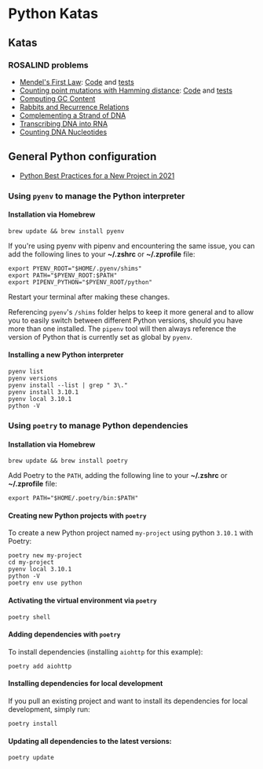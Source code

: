 # Python Katas

## Katas

### ROSALIND problems
- [Mendel's First Law](https://rosalind.info/problems/iprb/): [Code](./katas/mendel_first_law.py) and [tests](./tests/test_mendel_first_law.py)
- [Counting point mutations with Hamming distance](https://rosalind.info/problems/hamm/): [Code](./katas/hamming_distance.py) and [tests](./tests/test_hamming_distance.py)
- [Computing GC Content](https://rosalind.info/problems/gc/)
- [Rabbits and Recurrence Relations](https://rosalind.info/problems/fib/)
- [Complementing a Strand of DNA](https://rosalind.info/problems/revc/)
- [Transcribing DNA into RNA](https://rosalind.info/problems/rna/)
- [Counting DNA Nucleotides](https://rosalind.info/problems/dna/)

## General Python configuration

- [Python Best Practices for a New Project in 2021](https://mitelman.engineering/blog/automating-python-best-practices-for-a-new-project/)

### Using `pyenv` to manage the Python interpreter

#### Installation via Homebrew

```shell
brew update && brew install pyenv
```

If you're using pyenv with pipenv and encountering the same issue, you can add the following lines to your **~/.zshrc** or **~/.zprofile** file:

```shell
export PYENV_ROOT="$HOME/.pyenv/shims"
export PATH="$PYENV_ROOT:$PATH"
export PIPENV_PYTHON="$PYENV_ROOT/python"
```

Restart your terminal after making these changes.

Referencing `pyenv`'s `/shims` folder helps to keep it more general and to allow you to easily switch between different Python versions, should you have more than one installed. The `pipenv` tool will then always reference the version of Python that is currently set as global by `pyenv`.

#### Installing a new Python interpreter

```shell
pyenv list
pyenv versions
pyenv install --list | grep " 3\."
pyenv install 3.10.1
pyenv local 3.10.1
python -V
```


### Using `poetry` to manage Python dependencies

#### Installation via Homebrew

```shell
brew update && brew install poetry
```

Add Poetry to the `PATH`, adding the following line to your **~/.zshrc** or **~/.zprofile** file:

```shell
export PATH="$HOME/.poetry/bin:$PATH"
```


#### Creating new Python projects with `poetry`

To create a new Python project named `my-project` using python `3.10.1` with Poetry:

```shell
poetry new my-project
cd my-project
pyenv local 3.10.1
python -V
poetry env use python
```


#### Activating the virtual environment via `poetry`

```shell
poetry shell
```


#### Adding dependencies with `poetry`

To install dependencies (installing `aiohttp` for this example):

```shell
poetry add aiohttp
```


#### Installing dependencies for local development

If you pull an existing project and want to install its dependencies for local development, simply run:

```shell
poetry install
```

#### Updating all dependencies to the latest versions:

```shell
poetry update
```

